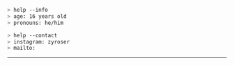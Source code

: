 ````zsh
> help --info
> age: 16 years old
> pronouns: he/him
````

````zsh
> help --contact
> instagram: zyroser
> mailto:
````
---

